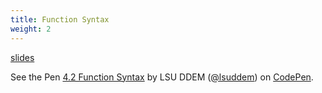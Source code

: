 ```yaml
---
title: Function Syntax
weight: 2
---
```


[slides](presentation)

<p data-height="600" data-theme-id="33744" data-slug-hash="67b6cda7594932bcbc48ead605ec51dc" data-default-tab="js" data-user="lsuddem" data-embed-version="2" data-pen-title="4.2 Function Syntax" data-editable="true" class="codepen">See the Pen <a href="https://codepen.io/lsuddem/pen/67b6cda7594932bcbc48ead605ec51dc/">4.2 Function Syntax</a> by LSU DDEM (<a href="https://codepen.io/lsuddem">@lsuddem</a>) on <a href="https://codepen.io">CodePen</a>.</p>
<script async src="https://static.codepen.io/assets/embed/ei.js"></script>